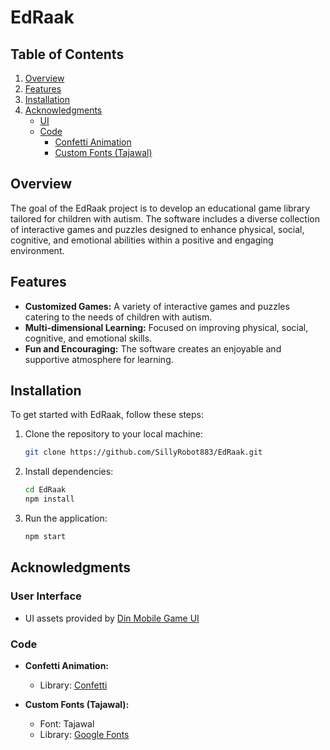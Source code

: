 # EdRaak

## Table of Contents

1. [Overview](#overview)
2. [Features](#features)
3. [Installation](#installation)
4. [Acknowledgments](#acknowledgments)
   - [UI](#images)
   - [Code](#code)
      - [Confetti Animation](#confetti-animation)
      - [Custom Fonts (Tajawal)](#custom-fonts-tajawal)

## Overview

The goal of the EdRaak project is to develop an educational game library tailored for children with autism. The software includes a diverse collection of interactive games and puzzles designed to enhance physical, social, cognitive, and emotional abilities within a positive and engaging environment.

## Features

- **Customized Games:** A variety of interactive games and puzzles catering to the needs of children with autism.
- **Multi-dimensional Learning:** Focused on improving physical, social, cognitive, and emotional skills.
- **Fun and Encouraging:** The software creates an enjoyable and supportive atmosphere for learning.

## Installation

To get started with EdRaak, follow these steps:

1. Clone the repository to your local machine:

   ```bash
   git clone https://github.com/SillyRobot883/EdRaak.git
2. Install dependencies:
   ```bash
   cd EdRaak
   npm install
3. Run the application:
   ```bash
   npm start

## Acknowledgments

### User Interface 

- UI assets provided by [Din Mobile Game UI](https://www.figma.com/community/file/1180593133226454532/din-mobile-game-ui?searchSessionId=ls5c3toa-o3wh097cv2)

### Code

- **Confetti Animation:**
  - Library: [Confetti](https://pub.dev/packages/confetti)

- **Custom Fonts (Tajawal):**
  - Font: Tajawal
  - Library: [Google Fonts](https://pub.dev/packages/google_fonts)
